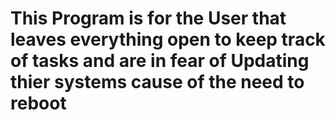 # This Program is for the User that leaves everything open to keep track of tasks and are in fear of Updating thier systems cause of the need to reboot
